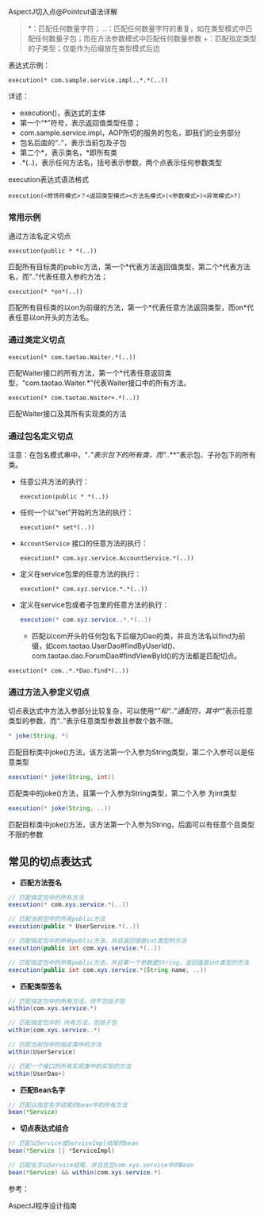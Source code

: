 AspectJ切入点@Pointcut语法详解

>\*：匹配任何数量字符；
>..：匹配任何数量字符的重复，如在类型模式中匹配任何数量子包；而在方法参数模式中匹配任何数量参数
>+：匹配指定类型的子类型；仅能作为后缀放在类型模式后边

表达式示例：

```
execution(* com.sample.service.impl..*.*(..))
```

详述：

- execution()，表达式的主体
- 第一个“*”符号，表示返回值类型任意；
- com.sample.service.impl，AOP所切的服务的包名，即我们的业务部分
- 包名后面的“..”，表示当前包及子包
- 第二个\*，表示类名，*即所有类
- .*(..)，表示任何方法名，括号表示参数，两个点表示任何参数类型



execution表达式语法格式

```
execution(<修饰符模式>？<返回类型模式><方法名模式>(<参数模式>)<异常模式>?)
```

### 常用示例

通过方法名定义切点

```
execution(public * *(..))
```

匹配所有目标类的public方法，第一个\*代表方法返回值类型，第二个\*代表方法名，而".."代表任意入参的方法；

```
execution(* *on*(..))
```

匹配所有目标类的以on为前缀的方法，第一个\*代表任意方法返回类型，而on\*代表任意以on开头的方法名。

### **通过类定义切点**

```
execution(* com.taotao.Waiter.*(..))
```

匹配Waiter接口的所有方法，第一个\*代表任意返回类型，“com.taotao.Waiter.*”代表Waiter接口中的所有方法。

```
execution(* com.taotao.Waiter+.*(..))
```

匹配Waiter接口及其所有实现类的方法

### **通过包名定义切点**

注意：在包名模式串中，"**.***"表示包下的所有类，而“**..***”表示包、子孙包下的所有类。

- 任意公共方法的执行：

  ```
  execution(public * *(..))
  ```

- 任何一个以“set”开始的方法的执行：

  ```
  execution(* set*(..))
  ```

- `AccountService` 接口的任意方法的执行：

  ```
  execution(* com.xyz.service.AccountService.*(..))
  ```

- 定义在service包里的任意方法的执行：

  ```
  execution(* com.xyz.service.*.*(..))
  ```

- 定义在service包或者子包里的任意方法的执行：

  ```java
  execution(* com.xyz.service..*.*(..))
  ```

  * 匹配以com开头的任何包名下后缀为Dao的类，并且方法名以find为前缀，如com.taotao.UserDao#findByUserId()、com.taotao.dao.ForumDao#findViewById()的方法都是匹配切点。

```
execution(* com..*.*Dao.find*(..))
```



### **通过方法入参定义切点**

切点表达式中方法入参部分比较复杂，可以使用“*”和“..”通配符，其中“*”表示任意类型的参数，而“..”表示任意类型参数且参数个数不限。

```java
* joke(String, *)
```

匹配目标类中joke()方法，该方法第一个入参为String类型，第二个入参可以是任意类型

```java
execution(* joke(String, int))
```

匹配类中的joke()方法，且第一个入参为String类型，第二个入参 为int类型

```java
execution(* joke(String, ..))
```

匹配目标类中joke()方法，该方法第一个入参为String，后面可以有任意个且类型不限的参数

## 常见的切点表达式

- **匹配方法签名**

```java
// 匹配指定包中的所有方法
execution(* com.xys.service.*(..))

// 匹配当前包中的所有public方法
execution(public * UserService.*(..))

// 匹配指定包中的所有public方法，并且返回值是int类型的方法
execution(public int com.xys.service.*(..))

// 匹配指定包中的所有public方法，并且第一个参数是String，返回值是int类型的方法
execution(public int com.xys.service.*(String name, ..))
```

- **匹配类型签名**

```java
// 匹配指定包中的所有方法，但不包括子包
within(com.xys.service.*)

// 匹配指定包中的 所有方法，包括子包
within(com.xys.service..*)

// 匹配当前包中的指定类中的方法
within(UserService)

// 匹配一个接口的所有实现类中的实现的方法
within(UserDao+)
```

- **匹配Bean名字**

```java
// 匹配以指定名字结尾的bean中的所有方法
bean(*Service)
```

- **切点表达式组合**

```java
// 匹配以Service或ServiceImpl结尾的bean
bean(*Service || *ServiceImpl)

// 匹配名字以Service结尾，并且在包com.xys.service中的Bean
bean(*Service) && within(com.xys.service.*)
```





参考：

AspectJ程序设计指南